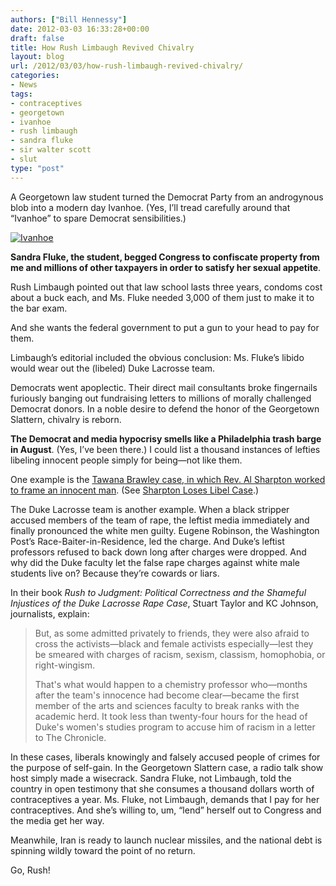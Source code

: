 ```yaml
---
authors: ["Bill Hennessy"]
date: 2012-03-03 16:33:28+00:00
draft: false
title: How Rush Limbaugh Revived Chivalry
layout: blog
url: /2012/03/03/how-rush-limbaugh-revived-chivalry/
categories:
- News
tags:
- contraceptives
- georgetown
- ivanhoe
- rush limbaugh
- sandra fluke
- sir walter scott
- slut
type: "post"
---
```


A Georgetown law student turned the Democrat Party from an androgynous blob into a modern day Ivanhoe. (Yes, I’ll tread carefully around that “Ivanhoe” to spare Democrat sensibilities.)

 

[![Ivanhoe](https://ludicrite.files.wordpress.com/2012/03/ivanhoe_thumb.jpg)
](https://ludicrite.files.wordpress.com/2012/03/ivanhoe.jpg)

 

**Sandra Fluke, the student, begged Congress to confiscate property from me and millions of other taxpayers in order to satisfy her sexual appetite**. 

 

Rush Limbaugh pointed out that law school lasts three years, condoms cost about a buck each, and Ms. Fluke needed 3,000 of them just to make it to the bar exam. 

 

And she wants the federal government to put a gun to your head to pay for them.

 

Limbaugh’s editorial included the obvious conclusion: Ms. Fluke’s libido would wear out the (libeled) Duke Lacrosse team.

 

Democrats went apoplectic. Their direct mail consultants broke fingernails furiously banging out fundraising letters to millions of morally challenged Democrat donors. In a noble desire to defend the honor of the Georgetown Slattern, chivalry is reborn. 

 

**The Democrat and media hypocrisy smells like a Philadelphia trash barge in August**. (Yes, I’ve been there.) I could list a thousand instances of lefties libeling innocent people simply for being—not like them. 

 

One example is the [Tawana Brawley case, in which Rev. Al Sharpton worked to frame an innocent man](https://www.people.com/people/archive/article/0,,20099354,00.html). (See [Sharpton Loses Libel Case](https://news.bbc.co.uk/2/hi/americas/132044.stm).)

 

The Duke Lacrosse team is another example. When a black stripper accused members of the team of rape, the leftist media immediately and finally pronounced the white men guilty. Eugene Robinson, the Washington Post’s Race-Baiter-in-Residence, led the charge. And Duke’s leftist professors refused to back down long after charges were dropped. And why did the Duke faculty let the false rape charges against white male students live on? Because they’re cowards or liars.

 

In their book _Rush to Judgment: Political Correctness and the Shameful Injustices of the Duke Lacrosse Rape Case_, Stuart Taylor and KC Johnson, journalists, explain:

 

>   
> 
> But, as some admitted privately to friends, they were also afraid to cross the activists—black and female activists especially—lest they be smeared with charges of racism, sexism, classism, homophobia, or right-wingism.
> 
>    
> 
> That's what would happen to a chemistry professor who—months after the team's innocence had become clear—became the first member of the arts and sciences faculty to break ranks with the academic herd. It took less than twenty-four hours for the head of Duke's women's studies program to accuse him of racism in a letter to The Chronicle.
> 
> 

 

In these cases, liberals knowingly and falsely accused people of crimes for the purpose of self-gain. In the Georgetown Slattern case, a radio talk show host simply made a wisecrack. Sandra Fluke, not Limbaugh, told the country in open testimony that she consumes a thousand dollars worth of contraceptives a year. Ms. Fluke, not Limbaugh, demands that I pay for her contraceptives. And she’s willing to, um, “lend” herself out to Congress and the media get her way.

 

Meanwhile, Iran is ready to launch nuclear missiles, and the national debt is spinning wildly toward the point of no return.

 

Go, Rush!

